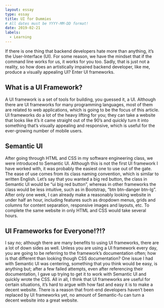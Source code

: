 ```yaml
---
layout: essay
type: essay
title: UI for Dummies
# All dates must be YYYY-MM-DD format!
date: 2019-02-21
labels:
  - Learning
---
```


If there is one thing that backend developers hate more than anything, it’s the User-Interface (UI).  For some reason, we have the mindset that if the command line works for us, it works for you too.  Sadly, that is just not a reality, so how does an artistically impaired backend developer, like me, produce a visually appealing UI?  Enter UI frameworks.

## What is a UI Framework?
A UI framework is a set of tools for building, you guessed it, a UI.  Although there are UI frameworks for many programming languages, most of them are related to web applications, which is going to be the focus of this article.  UI frameworks do a lot of the heavy lifting for you; they can take a website that looks like it’s it came straight out of the 90’s and quickly turn it into something that’s visually appealing and responsive, which is useful for the ever-growing number of mobile users.

## Semantic UI
After going through HTML and CSS in my software engineering class, we were introduced to Semantic UI.  Although this is not the first UI framework I have worked with, it was probably the easiest one to use out of the gate.  The ease of use comes from its class naming convention, which is similar to written English.  Let’s say that you wanted a big red button, the class in Semantic UI would be “ui big red button”, whereas in other frameworks the class would be less intuitive, such as in Bootstrap, “btn btn-danger btn-lg”.  After only one week, I can already make a reasonably looking website in under half an hour, including features such as dropdown menus, grids and columns for content separation, responsive images and layouts, etc.  To complete the same website in only HTML and CSS would take several hours.

## UI Frameworks for Everyone!?!?
I say no; although there are many benefits to using UI frameworks, there are a lot of down sides as well.  Unless you are using a UI framework every day, you are going to be referring to the framework’s documentation often; how is that different than looking though CSS documentation?  One issue I had with Semantic UI was centering, something that you think would be easy, is anything but; after a few failed attempts, even after referencing their documentation, I gave up trying to get it to work with Semantic UI and quickly wrote the CSS.
All in all, I think that UI frameworks are useful for certain situations, it’s hard to argue with how fast and easy it is to make a decent website.  There is a reason that front-end developers haven’t been replaced by UI frameworks yet, no amount of Semantic-fu can turn a decent website into a great website.

